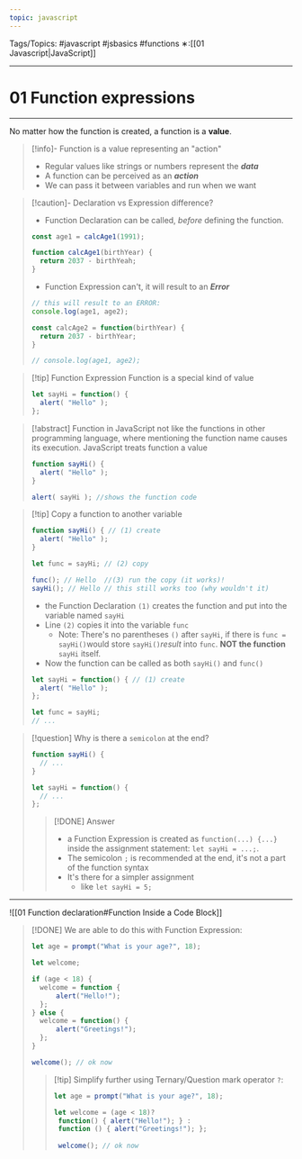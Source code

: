 ```yaml
---
topic: javascript
---
```

Tags/Topics: #javascript #jsbasics #functions
∗:[[01 Javascript|JavaScript]] 

---
# 01 Function expressions

--- 
No matter how the function is created, a function is a __value__.
>[!info]- Function is a value representing an "action"
>- Regular values like strings or numbers represent the ___data___
>- A function can be perceived as an ___action___
>- We can pass it between variables and run when we want

>[!caution]- Declaration vs Expression difference?
> - Function Declaration can be called, _before_ defining the function.
> ```javascript
> const age1 = calcAge1(1991);
> 
> function calcAge1(birthYear) {
> 	return 2037 - birthYeah;
> }
> ```
>  - Function Expression can't, it will result to an ___Error___
>```javascript
>// this will result to an ERROR:
>console.log(age1, age2);
>
>const calcAge2 = function(birthYear) {
>	return 2037 - birthYear;
>}
>
>// console.log(age1, age2);
>```


>[!tip] Function Expression
> Function is a special kind of value
>```javascript
>let sayHi = function() {
>	alert( "Hello" );
>};
>```

>[!abstract] Function in JavaScript
>not like the functions in other programming language, where mentioning the function name causes its execution.
>JavaScript treats function a value
>```javascript
>function sayHi() {
>	alert( "Hello" );
>}
>
>alert( sayHi ); //shows the function code
>```

>[!tip] Copy a function to another variable
>```javascript
>function sayHi() { // (1) create
>	alert( "Hello" );
>}
>
>let func = sayHi; // (2) copy
>
>func(); // Hello  //(3) run the copy (it works)!
>sayHi(); // Hello // this still works too (why wouldn't it)
>```
>- the Function Declaration `(1)` creates the function and put into the variable named `sayHi`
>- Line `(2)` copies it into the variable `func`
>	- Note: There's no parentheses `()` after `sayHi`, if there is `func = sayHi()`would store `sayHi()`_result_ into `func`. __NOT the function__ `sayHi` itself.
> - Now the function can be called as both `sayHi()` and `func()`
> ```javascript
> let sayHi = function() { // (1) create
> 	alert( "Hello" );
> };
> 
> let func = sayHi;
> // ...
> ```

>[!question] Why is there a `semicolon` at the end?
> ```javascript
> function sayHi() {
> 	// ...
> }
> 
> let sayHi = function() {
> 	// ...
> };
> ```
> >[!DONE] Answer
> > - a Function Expression is created as `function(...) {...}` inside the assignment statement: `let sayHi = ...;`.
> > - The semicolon `;` is recommended at the end, it's not a part of the function syntax
> > - It's there for a simpler assignment
> > 	- like `let sayHi = 5;`

---

![[01 Function declaration#Function Inside a Code Block]]

>[!DONE] We are able to do this with Function Expression:
>```javascript
>let age = prompt("What is your age?", 18);
>
>let welcome;
>
>if (age < 18) {
>	welcome = function {
>		alert("Hello!");
>	};
>} else {
>	welcome = function() {
>		alert("Greetings!");
>	};
>}
>
>welcome(); // ok now
>```
>>[!tip] Simplify further using Ternary/Question mark operator `?`:
>>```javascript
>>let age = prompt("What is your age?", 18);
>>
>>let welcome = (age < 18)?
>>	function() { alert("Hello!"); } :
>>	function () { alert("Greetings!"); };
>>	
>>	welcome(); // ok now
>>```
